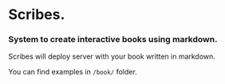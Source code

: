 # Scribes.
### System to create interactive books using markdown. 

Scribes will deploy server with your book written in markdown.

You can find examples in `/book/` folder.
